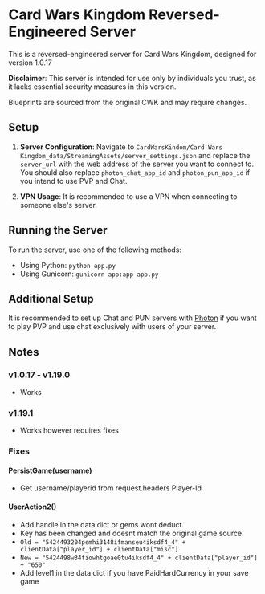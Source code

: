 # Card Wars Kingdom Reversed-Engineered Server

This is a reversed-engineered server for Card Wars Kingdom, designed for version 1.0.17

**Disclaimer**: This server is intended for use only by individuals you trust, as it lacks essential security measures in this version.

Blueprints are sourced from the original CWK and may require changes.

## Setup

1. **Server Configuration**: Navigate to `CardWarsKindom/Card Wars Kingdom_data/StreamingAssets/server_settings.json` and replace the `server_url` with the web address of the server you want to connect to. You should also replace `photon_chat_app_id` and `photon_pun_app_id` if you intend to use PVP and Chat.

2. **VPN Usage**: It is recommended to use a VPN when connecting to someone else's server.

## Running the Server

To run the server, use one of the following methods:

- Using Python: `python app.py`
- Using Gunicorn: `gunicorn app:app app.py`

## Additional Setup

It is recommended to set up Chat and PUN servers with [Photon](https://www.photonengine.com/) if you want to play PVP and use chat exclusively with users of your server.

## Notes

### v1.0.17 - v1.19.0
- Works

### v1.19.1
- Works however requires fixes

### Fixes

#### PersistGame(username) 
- Get username/playerid from request.headers Player-Id

#### UserAction2()
- Add handle in the data dict or gems wont deduct.
- Key has been changed and doesnt match the original game source.
- `Old = "5424493204pemhi3148ifmanseu4iksdf4_4" + clientData["player_id"] + clientData["misc"]`
- `New = "5424498w34tiowhtgoae0tu4iksdf4_4" + clientData["player_id"] + "650"`
- Add level1 in the data dict if you have PaidHardCurrency in your save game


